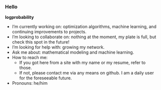 ### Hello

**logprobability** 

- I’m currently working on: optimization algorithms, machine learning, and continuing improvements to projects.
- I’m looking to collaborate on: nothing at the moment, my plate is full, but check this spot in the future!
- I’m looking for help with: growing my network.
- Ask me about: mathematical modeling and machine learning.
- How to reach me:
    - If you got here from a site with my name or my resume, refer to those.
    - If not, please contact me via any means on github. I am a daily user for the foreseeable future.
- Pronouns: he/him
